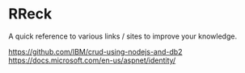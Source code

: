 # RReck

A quick reference to various links / sites to improve your knowledge.

https://github.com/IBM/crud-using-nodejs-and-db2
https://docs.microsoft.com/en-us/aspnet/identity/
